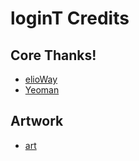# loginT Credits

## Core Thanks!

- [elioWay](https://elioway.gitlab.io)
- [Yeoman](http://yeoman.io/)

## Artwork

- [art](https://commons.wikimedia.org/)
